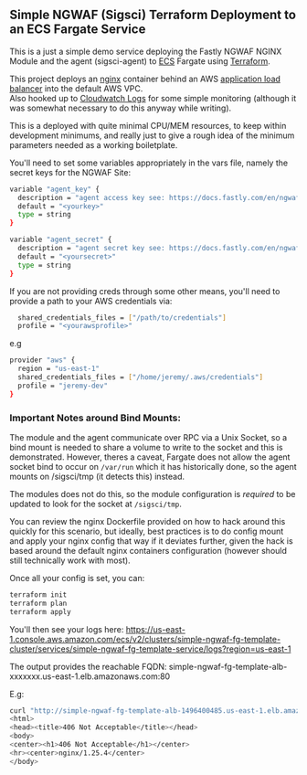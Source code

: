 ## Simple NGWAF (Sigsci) Terraform Deployment to an ECS Fargate Service

This is a just a simple demo service deploying the Fastly NGWAF NGINX Module and the agent (sigsci-agent) to [ECS](https://docs.aws.amazon.com/AmazonECS/latest/developerguide/Welcome.html) Fargate using [Terraform](https://www.terraform.io/). 

This project deploys an [nginx](https://hub.docker.com/_/nginx) container behind an AWS [application load balancer](https://docs.aws.amazon.com/elasticloadbalancing/latest/application/introduction.html) into the default AWS VPC.  
Also hooked up to [Cloudwatch Logs](https://docs.aws.amazon.com/AmazonCloudWatch/latest/logs/WhatIsCloudWatchLogs.html) for some simple monitoring (although it was somewhat necessary to do this anyway while writing). 

This is a deployed with quite minimal CPU/MEM resources, to keep within development minimums, and really just to give a rough idea of the minimum parameters needed as a working boiletplate.

You'll need to set some variables appropriately in the vars file, namely the secret keys for the NGWAF Site:

```bash
variable "agent_key" {
  description = "agent access key see: https://docs.fastly.com/en/ngwaf/accessing-agent-keys"
  default = "<yourkey>"
  type = string 
}

variable "agent_secret" {
  description = "agent secret key see: https://docs.fastly.com/en/ngwaf/accessing-agent-keys"
  default = "<yoursecret>"
  type = string 
}
```

If you are not providing creds through some other means, you'll need to provide a path to your AWS credentials via:

```bash
  shared_credentials_files = ["/path/to/credentials"]
  profile = "<yourawsprofile>"
```

e.g

```bash
provider "aws" {
  region = "us-east-1"
  shared_credentials_files = ["/home/jeremy/.aws/credentials"]
  profile = "jeremy-dev"
}
```

### Important Notes around Bind Mounts:
The module and the agent communicate over RPC via a Unix Socket, so a bind mount is needed to share a volume to write to the socket and this is demonstrated.
However, theres a caveat, Fargate does not allow the agent socket bind to occur on `/var/run` which it has historically done, so the agent mounts on /sigsci/tmp (it detects this) instead.

The modules does not do this, so the module configuration is *required* to be updated to look for the socket at `/sigsci/tmp`. 

You can review the nginx Dockerfile provided on how to hack around this quickly for this scenario, but ideally, best practices is to do config mount and apply your nginx config that way if it deviates further, given the hack is based around the default nginx containers configuration (however should still technically work with most).

Once all your config is set, you can:

```bash
terraform init
terraform plan
terraform apply
```

You'll then see your logs here:
https://us-east-1.console.aws.amazon.com/ecs/v2/clusters/simple-ngwaf-fg-template-cluster/services/simple-ngwaf-fg-template-service/logs?region=us-east-1

The output provides the reachable FQDN:
simple-ngwaf-fg-template-alb-xxxxxxx.us-east-1.elb.amazonaws.com:80

E.g:
```bash
curl "http://simple-ngwaf-fg-template-alb-1496400485.us-east-1.elb.amazonaws.com:80?script=<script>cmd.exe</script>"                     
<html>
<head><title>406 Not Acceptable</title></head>
<body>
<center><h1>406 Not Acceptable</h1></center>
<hr><center>nginx/1.25.4</center>
</body>
```

